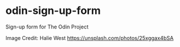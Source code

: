 # odin-sign-up-form


Sign-up form for The Odin Project

Image Credit: Halie West https://unsplash.com/photos/25xggax4bSA